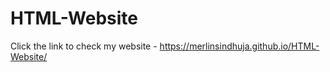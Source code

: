 # HTML-Website

Click the link to check my website - https://merlinsindhuja.github.io/HTML-Website/

